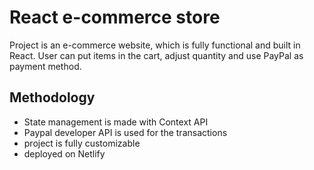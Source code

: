 # React e-commerce store

Project is an e-commerce website, which is fully functional and built in React. User can put items in the cart, adjust quantity and use PayPal as payment method.

## Methodology

- State management is made with Context API
- Paypal developer API is used for the transactions
- project is fully customizable
- deployed on Netlify

